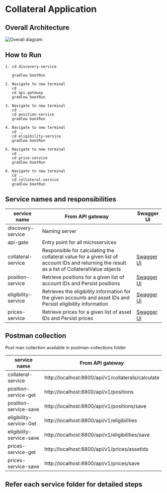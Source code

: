 # Collateral Application

## Overall Architecture

![Overall diagram](https://github.com/stanlykum/java-assignment/assets/30554963/c19d4c9e-957a-4903-a304-22f6b2d3799e)

## How to Run
```
1. cd discovery-service

   gradlew bootRun
```
```
2. Navigate to new terminal
   cd ..
   cd api-gateway
   gradlew bootRun
```

```
3. Navigate to new terminal
   cd ..
   cd position-service
   gradlew bootRun
```
```
4. Navigate to new terminal
   cd ..
   cd eligibility-service
   gradlew bootRun
```
```
5. Navigate to new terminal
   cd ..
   cd price-service
   gradlew bootRun
```
```
6. Navigate to new terminal
   cd ..
   cd collateral-service
   gradlew bootRun
```

## Service names and responsibilities


| service name       | From API gateway| Swagger UI|
|------------|-------------------|------------------------
| discovery-service |Naming server| |
| api-gate |Entry point for all microservices| 
|collateral-service | Responsible for calculating the collateral value for a given list of account IDs and returning the result as a list of CollateralValue objects|[Swagger UI](http://localhost:8802/swagger-ui/index.html)
| position-service   | Retrieve positions for a given list of account IDs and Persist positions |[Swagger UI](http://localhost:8803/swagger-ui/index.html)
| eligibility-service  | Retrieves the eligibility information for the given accounts and asset IDs and Persist eligibility information |[Swagger UI](http://localhost:8804/swagger-ui/index.html)
| prices-service |Retrieve prices for a given list of asset IDs and Persist prices|[Swagger UI](http://localhost:8805/swagger-ui/index.html)



## Postman collection
Post man collection available in postman-collections folder


| service name       | From API gateway              |
|------------|-------------------|
| collateral-service | http://localhost:8800/api/v1/collaterals/calculate           |
| position-service-get   | http://localhost:8800/api/v1/positions
| position-service-save   |http://localhost:8800/api/v1/positions/save|
| eligibility-service-Get  | http://localhost:8800/api/v1/eligibilities       |
| eligibility-service-save |http://localhost:8800/api/v1/eligibilities/save|
| prices-service-get |http://localhost:8800/api/v1/prices/assetIds|
| prices-service-save |http://localhost:8800/api/v1/prices/save|

## Refer each service folder for detailed steps
